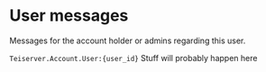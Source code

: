 # User messages
Messages for the account holder or admins regarding this user.

`Teiserver.Account.User:{user_id}`
Stuff will probably happen here
